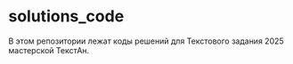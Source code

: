 # solutions_code
В этом репозитории лежат коды решений для Текстового задания 2025 мастерской ТекстАн.
